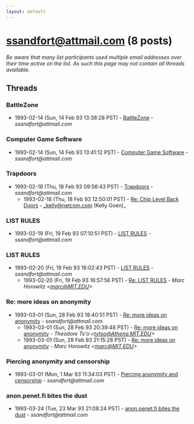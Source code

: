 ```yaml
---
layout: default
---
```


# ssandfort@attmail.com (8 posts)

_Be aware that many list participants used multiple email addresses over their time active on the list. As such this page may not contain all threads available._

## Threads

### BattleZone
+ 1993-02-14 (Sun, 14 Feb 93 13:38:28 PST) - [BattleZone](/archive/1993/02/b55c3ea72f68ebec7b1e15dd40016e2e9d67c91d68a74c82f9a54e167b7e1b78) - _ssandfort@attmail.com_

### Computer Game Software
+ 1993-02-14 (Sun, 14 Feb 93 13:41:12 PST) - [Computer Game Software](/archive/1993/02/fc9056a1634a2d2f6dc8548f8e44b0c0eee3c539efa8ece35abd93cfb4c5af65) - _ssandfort@attmail.com_

### Trapdoors
+ 1993-02-18 (Thu, 18 Feb 93 09:56:43 PST) - [Trapdoors](/archive/1993/02/7a9dc473fc8657670a87ec2ff8ab435185c1d885973c8635fde3bd76ee8ae660) - _ssandfort@attmail.com_
  + 1993-02-18 (Thu, 18 Feb 93 12:50:01 PST) - [Re: Chip Level Back Doors](/archive/1993/02/938a5bd2478b73fc56f98e18d82c950ddcde6cf2a90380d6ce8c203b73abaf01) - _kelly@netcom.com (Kelly Goen)_

### LIST RULES
+ 1993-02-19 (Fri, 19 Feb 93 07:10:51 PST) - [LIST RULES](/archive/1993/02/0e67d0bff4f15502c4744c32b86416d73cd591e4c1fc2ccf07b5e6c89d7e19b5) - _ssandfort@attmail.com_

### LIST RULES
+ 1993-02-20 (Fri, 19 Feb 93 16:02:43 PST) - [LIST RULES](/archive/1993/02/c0b07dabbdbd859ef46501fa6cda72f2a45e982b2c77a87562e688db6b66d177) - _ssandfort@attmail.com_
  + 1993-02-20 (Fri, 19 Feb 93 16:57:56 PST) - [Re: LIST RULES](/archive/1993/02/10295a19c430d8c3e08259b0cca136621a97168d65ee8d1cab578743296e979f) - _Marc Horowitz \<marc@MIT.EDU\>_

### Re: more ideas on anonymity
+ 1993-03-01 (Sun, 28 Feb 93 18:40:51 PST) - [Re: more ideas on anonymity](/archive/1993/03/e149f295467c34120bb9e40ce58a48cafcbb324728763c17e42e22313d7ea1ce) - _ssandfort@attmail.com_
  + 1993-03-01 (Sun, 28 Feb 93 20:39:48 PST) - [Re: more ideas on anonymity](/archive/1993/03/a8cfc52d4cffc27d1bf4226e55fed0d0489aa486d21da0072855154ee1004131) - _Theodore Ts'o \<tytso@Athena.MIT.EDU\>_
  + 1993-03-01 (Sun, 28 Feb 93 21:15:28 PST) - [Re: more ideas on anonymity](/archive/1993/03/e26ec125acf0e8ad36bdda54101048b3aeb6b6c3bdb1e096a8ac9a78546540a0) - _Marc Horowitz \<marc@MIT.EDU\>_

### Piercing anonymity and censorship
+ 1993-03-01 (Mon, 1 Mar 93 11:34:03 PST) - [Piercing anonymity and censorship](/archive/1993/03/6fce5897dc35c941f1a453e40ecfa94c589a6d8815ef1702f141c8a66c2a41ca) - _ssandfort@attmail.com_

### anon.penet.fi bites the dust
+ 1993-03-24 (Tue, 23 Mar 93 21:08:24 PST) - [anon.penet.fi bites the dust](/archive/1993/03/cdf49e879c54f2dd6ce44912aa3f1b2719cc8e43cff49b42bc122db22e5879ff) - _ssandfort@attmail.com_

